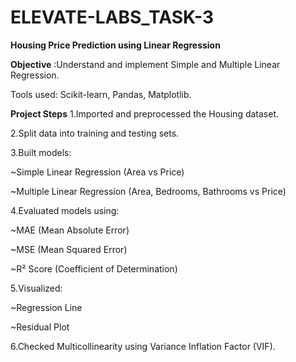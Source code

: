 # ELEVATE-LABS_TASK-3

**Housing Price Prediction using Linear Regression**


**Objective**
:Understand and implement Simple and Multiple Linear Regression.

Tools used: Scikit-learn, Pandas, Matplotlib.

**Project Steps**
1.Imported and preprocessed the Housing dataset.

2.Split data into training and testing sets.

3.Built models:

  ~Simple Linear Regression (Area vs Price)

  ~Multiple Linear Regression (Area, Bedrooms, Bathrooms vs Price)

4.Evaluated models using:

  ~MAE (Mean Absolute Error)

  ~MSE (Mean Squared Error)

  ~R² Score (Coefficient of Determination)

5.Visualized:

  ~Regression Line

  ~Residual Plot

6.Checked Multicollinearity using Variance Inflation Factor (VIF).
